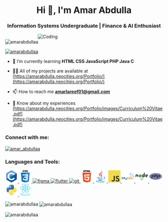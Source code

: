 <h1 align="center">Hi 👋, I'm Amar Abdulla</h1>
<h3 align="center">Information Systems Undergraduate | Finance & AI Enthusiast</h3>
<img align="right" alt="Coding" width="400" src="coding.gif">

<p align="left"> <img src="https://komarev.com/ghpvc/?username=amarabdullaa&label=Profile%20views&color=0e75b6&style=flat" alt="amarabdullaa" /> </p>

<p align="left"> <a href="https://github.com/ryo-ma/github-profile-trophy"><img src="https://github-profile-trophy.vercel.app/?username=amarabdullaa" alt="amarabdullaa" /></a> </p>

- 🌱 I’m currently learning **HTML CSS JavaScript PHP Java C**

- 👨‍💻 All of my projects are available at [https://amarabdulla.neocities.org/Portfolio/](https://amarabdulla.neocities.org/Portfolio/)

- 📫 How to reach me **amarlareef01@gmail.com**

- 📄 Know about my experiences [https://amarabdulla.neocities.org/Portfolio/images/Curriculum%20Vitae.pdf](https://amarabdulla.neocities.org/Portfolio/images/Curriculum%20Vitae.pdf)

<h3 align="left">Connect with me:</h3>
<p align="left">
<a href="https://instagram.com/amar_abdullaa" target="blank"><img align="center" src="https://raw.githubusercontent.com/rahuldkjain/github-profile-readme-generator/master/src/images/icons/Social/instagram.svg" alt="amar_abdullaa" height="30" width="40" /></a>
</p>

<h3 align="left">Languages and Tools:</h3>
<p align="left"> <a href="https://www.cprogramming.com/" target="_blank" rel="noreferrer"> <img src="https://raw.githubusercontent.com/devicons/devicon/master/icons/c/c-original.svg" alt="c" width="40" height="40"/> </a> <a href="https://www.w3schools.com/css/" target="_blank" rel="noreferrer"> <img src="https://raw.githubusercontent.com/devicons/devicon/master/icons/css3/css3-original-wordmark.svg" alt="css3" width="40" height="40"/> </a> <a href="https://www.figma.com/" target="_blank" rel="noreferrer"> <img src="https://www.vectorlogo.zone/logos/figma/figma-icon.svg" alt="figma" width="40" height="40"/> </a> <a href="https://flutter.dev" target="_blank" rel="noreferrer"> <img src="https://www.vectorlogo.zone/logos/flutterio/flutterio-icon.svg" alt="flutter" width="40" height="40"/> </a> <a href="https://git-scm.com/" target="_blank" rel="noreferrer"> <img src="https://www.vectorlogo.zone/logos/git-scm/git-scm-icon.svg" alt="git" width="40" height="40"/> </a> <a href="https://www.w3.org/html/" target="_blank" rel="noreferrer"> <img src="https://raw.githubusercontent.com/devicons/devicon/master/icons/html5/html5-original-wordmark.svg" alt="html5" width="40" height="40"/> </a> <a href="https://www.java.com" target="_blank" rel="noreferrer"> <img src="https://raw.githubusercontent.com/devicons/devicon/master/icons/java/java-original.svg" alt="java" width="40" height="40"/> </a> <a href="https://developer.mozilla.org/en-US/docs/Web/JavaScript" target="_blank" rel="noreferrer"> <img src="https://raw.githubusercontent.com/devicons/devicon/master/icons/javascript/javascript-original.svg" alt="javascript" width="40" height="40"/> </a> <a href="https://www.mysql.com/" target="_blank" rel="noreferrer"> <img src="https://raw.githubusercontent.com/devicons/devicon/master/icons/mysql/mysql-original-wordmark.svg" alt="mysql" width="40" height="40"/> </a> <a href="https://nodejs.org" target="_blank" rel="noreferrer"> <img src="https://raw.githubusercontent.com/devicons/devicon/master/icons/nodejs/nodejs-original-wordmark.svg" alt="nodejs" width="40" height="40"/> </a> <a href="https://www.php.net" target="_blank" rel="noreferrer"> <img src="https://raw.githubusercontent.com/devicons/devicon/master/icons/php/php-original.svg" alt="php" width="40" height="40"/> </a> <a href="https://www.python.org" target="_blank" rel="noreferrer"> <img src="https://raw.githubusercontent.com/devicons/devicon/master/icons/python/python-original.svg" alt="python" width="40" height="40"/> </a> <a href="https://reactjs.org/" target="_blank" rel="noreferrer"> <img src="https://raw.githubusercontent.com/devicons/devicon/master/icons/react/react-original-wordmark.svg" alt="react" width="40" height="40"/> </a> </p>

<p><img align="left" src="https://github-readme-stats.vercel.app/api/top-langs?username=amarabdullaa&show_icons=true&locale=en&layout=compact" alt="amarabdullaa" /></p>

<p>&nbsp;<img align="center" src="https://github-readme-stats.vercel.app/api?username=amarabdullaa&show_icons=true&locale=en" alt="amarabdullaa" /></p>

<p><img align="center" src="https://github-readme-streak-stats.herokuapp.com/?user=amarabdullaa&" alt="amarabdullaa" /></p>
